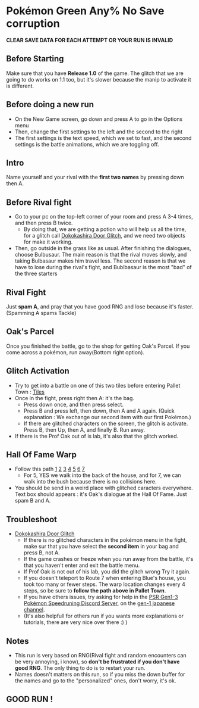 # Pokémon Green Any% No Save corruption
**CLEAR SAVE DATA FOR EACH ATTEMPT OR YOUR RUN IS INVALID**

## Before Starting

Make sure that you have **Release 1.0** of the game. The glitch that we are going to do works on 1.1 too, but it's slower because the manip to activate it is different.

## Before doing a new run

- On the New Game screen, go down and press A to go in the Options menu
- Then, change the first settings to the left and the second to the right
- The first settings is the text speed, which we set to fast, and the second settings is the battle animations, which we are toggling off.

## Intro

Name yourself and your rival with the **first two names** by pressing down then A.

## Before Rival fight

- Go to your pc on the top-left corner of your room and press A 3-4 times, and then press B twice.
	- By doing that, we are getting a potion who will help us all the time, for a glitch call [Dokokashira Door Glitch](https://bulbapedia.bulbagarden.net/wiki/Dokokashira_door_glitch), and we need two objects for make it working.
- Then, go outside in the grass like as usual. After finishing the dialogues, choose Bulbusaur. The main reason is that the rival moves slowly, and taking Bulbasaur makes him travel less. The second reason is that we have to lose during the rival's fight, and Bublbasaur is the most "bad" of the three starters

## Rival Fight

Just **spam A**, and pray that you have good RNG and lose because it's faster.(Spamming A spams Tackle)

## Oak's Parcel

Once you finished the battle, go to the shop for getting Oak's Parcel. If you come across a pokémon, run away(Bottom right option).

## Glitch Activation

- Try to get into a battle on one of this two tiles before entering Pallet Town : [Tiles](https://gunnermaniac.com/pokeworld?map=1#60/231/U)
- Once in the fight, press right then A: it's the bag.
	- Press down once, and then press select.
	- Press B and press left, then down, then A and A again. (Quick explanation : We exchange our second item with our first Pokémon.)
	- If there are glitched characters on the screen, the glitch is activate. Press B, then Up, then A, and finally B. Run away.
- If there is the Prof Oak out of is lab, it's also that the glitch worked.

## Hall Of Fame Warp

- Follow this path [1](https://gunnermaniac.com/pokeworld?map=1#60/232/DDDDDDDDRRRRRRRR) [2](https://gunnermaniac.com/pokeworld?map=1#68/240/LLLLLLLLLLLLLLLLL) [3](https://gunnermaniac.com/pokeworld?map=1#51/240/rrrrrrrrrrrrrr) [4](https://gunnermaniac.com/pokeworld?map=1#65/240/llu) [5](https://gunnermaniac.com/pokeworld?map=1#116/119/RRRD) [6](https://gunnermaniac.com/pokeworld?map=186#1/3/RRURRRR) [7](https://gunnermaniac.com/pokeworld?map=1#134/120/RRRDDDRRRRRRDDDRRRRRRRRRUUUURRRRRRRRU)
	- For 5, YES we walk into the back of the house, and for 7, we can walk into the bush because there is no collisions here.
- You should be send in a weird place with glitched caracters everywhere. Text box should appears : it's Oak's dialogue at the Hall Of Fame. Just spam B and A.

## Troubleshoot

- [Dokokashira Door Glitch](https://bulbapedia.bulbagarden.net/wiki/Dokokashira_door_glitch)
	- If there is no glitched characters in the pokémon menu in the fight, make sur that you have select the **second item** in your bag and press B, not A.
	- If the game crashes or freeze when you run away from the battle, it's that you haven't enter and exit the battle menu.
  	- If Prof Oak is not out of his lab, you did the glitch wrong Try it again.
  	- If you doesn't teleport to Route 7 when entering Blue's house, you took too many or fewer steps. The warp location changes every 4 steps, so be sure to **follow the path above in Pallet Town**.
  	- If you have others issues, try asking for help in the [PSR Gen1-3 Pokémon Speedruning Discord Server](https://discord.com/invite/5qqmmAk), on the [gen-1 japanese channel](https://discord.gg/W5XfS8HB).
  	- (It's also helpfull for others run if you wants more explanations or tutorials, there are very nice over there :) )

## Notes

- This run is very based on RNG(Rival fight and random encounters can be very annoying, i know), so **don't be frustrated if you don't have good RNG**. The only thing to do is to restart your run.
- Names doesn't matters on this run, so if you miss the down buffer for the names and go to the "personalized" ones, don't worry, it's ok.

## **GOOD RUN !**
